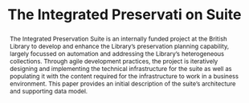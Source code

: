 ---
abstract: The Integrated Preservation Suite is an internally funded project at the
  British Library to develop and enhance the Library’s preservation planning capability,
  largely focussed on automation and addressing the Library’s heterogeneous collections.
  Through agile development practices, the project is iteratively designing and implementing
  the technical infrastructure for the suite as well as populating it with the content
  required for the infrastructure to work in a business environment. This paper provides
  an initial description of the suite’s architecture and supporting data model.
creators:
- Russo, David A.
- Pennock, Maureen
- May, Peter
date: null
document_url: https://services.phaidra.univie.ac.at/api/object/o:1080500/download
grand_parent: iPRES
institutions: []
keywords: []
landing_page_url: https://phaidra.univie.ac.at/o:1080500
language: eng
layout: publication
license: CC BY 4.0 International
notes_url: null
parent: iPRES 2019
presentation_url: null
publication_type: paper
size: 441744
source_name: iPRES
title: 'The Integrated Preservati on Suite '
year: 2019
---